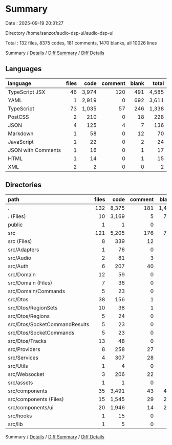 # Summary

Date : 2025-09-19 20:31:27

Directory /home/sanzor/audio-dsp-ui/audio-dsp-ui

Total : 132 files,  8375 codes, 181 comments, 1470 blanks, all 10026 lines

Summary / [Details](details.md) / [Diff Summary](diff.md) / [Diff Details](diff-details.md)

## Languages
| language | files | code | comment | blank | total |
| :--- | ---: | ---: | ---: | ---: | ---: |
| TypeScript JSX | 46 | 3,974 | 120 | 491 | 4,585 |
| YAML | 1 | 2,919 | 0 | 692 | 3,611 |
| TypeScript | 73 | 1,035 | 57 | 246 | 1,338 |
| PostCSS | 2 | 210 | 0 | 18 | 228 |
| JSON | 4 | 125 | 4 | 7 | 136 |
| Markdown | 1 | 58 | 0 | 12 | 70 |
| JavaScript | 1 | 22 | 0 | 2 | 24 |
| JSON with Comments | 1 | 16 | 0 | 1 | 17 |
| HTML | 1 | 14 | 0 | 1 | 15 |
| XML | 2 | 2 | 0 | 0 | 2 |

## Directories
| path | files | code | comment | blank | total |
| :--- | ---: | ---: | ---: | ---: | ---: |
| . | 132 | 8,375 | 181 | 1,470 | 10,026 |
| . (Files) | 10 | 3,169 | 5 | 717 | 3,891 |
| public | 1 | 1 | 0 | 0 | 1 |
| src | 121 | 5,205 | 176 | 753 | 6,134 |
| src (Files) | 8 | 339 | 12 | 61 | 412 |
| src/Adapters | 1 | 76 | 0 | 18 | 94 |
| src/Audio | 2 | 81 | 3 | 15 | 99 |
| src/Auth | 6 | 207 | 40 | 37 | 284 |
| src/Domain | 12 | 59 | 0 | 13 | 72 |
| src/Domain (Files) | 7 | 36 | 0 | 5 | 41 |
| src/Domain/Commands | 5 | 23 | 0 | 8 | 31 |
| src/Dtos | 38 | 156 | 1 | 30 | 187 |
| src/Dtos/RegionSets | 10 | 38 | 1 | 6 | 45 |
| src/Dtos/Regions | 5 | 24 | 0 | 2 | 26 |
| src/Dtos/SocketCommandResults | 5 | 23 | 0 | 16 | 39 |
| src/Dtos/SocketCommands | 5 | 23 | 0 | 4 | 27 |
| src/Dtos/Tracks | 13 | 48 | 0 | 2 | 50 |
| src/Providers | 8 | 258 | 27 | 44 | 329 |
| src/Services | 4 | 307 | 28 | 68 | 403 |
| src/Utils | 1 | 4 | 0 | 0 | 4 |
| src/Websocket | 3 | 206 | 22 | 54 | 282 |
| src/assets | 1 | 1 | 0 | 0 | 1 |
| src/components | 35 | 3,491 | 43 | 406 | 3,940 |
| src/components (Files) | 15 | 1,545 | 29 | 206 | 1,780 |
| src/components/ui | 20 | 1,946 | 14 | 200 | 2,160 |
| src/hooks | 1 | 15 | 0 | 5 | 20 |
| src/lib | 1 | 5 | 0 | 2 | 7 |

Summary / [Details](details.md) / [Diff Summary](diff.md) / [Diff Details](diff-details.md)